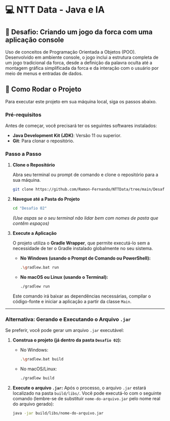 # 💻 NTT Data - Java e IA

## 📝 Desafio: Criando um jogo da forca com uma aplicação console

Uso de conceitos de Programação Orientada a Objetos (POO). Desenvolvido em ambiente console, o jogo inclui a estrutura completa de um jogo tradicional da forca, desde a definição da palavra oculta até a montagem gráfica simplificada da forca e da interação com o usuário por meio de menus e entradas de dados.

## 🚀 Como Rodar o Projeto

Para executar este projeto em sua máquina local, siga os passos abaixo.

### Pré-requisitos

Antes de começar, você precisará ter os seguintes softwares instalados:
* **Java Development Kit (JDK)**: Versão 11 ou superior.
* **Git**: Para clonar o repositório.

### Passo a Passo

1.  **Clone o Repositório**

    Abra seu terminal ou prompt de comando e clone o repositório para a sua máquina.
    ```bash
    git clone https://github.com/Ramon-Fernando/NTTData/tree/main/Desafio%2002
    ```

2.  **Navegue até a Pasta do Projeto**

    ```bash
    cd "Desafio 02" 
    ```
    *(Use aspas se o seu terminal não lidar bem com nomes de pasta que contêm espaços)*

3.  **Execute a Aplicação**

    O projeto utiliza o **Gradle Wrapper**, que permite executá-lo sem a necessidade de ter o Gradle instalado globalmente no seu sistema.

    * **No Windows (usando o Prompt de Comando ou PowerShell):**
        ```bash
        .\gradlew.bat run
        ```

    * **No macOS ou Linux (usando o Terminal):**
        ```bash
        ./gradlew run
        ```
    Este comando irá baixar as dependências necessárias, compilar o código-fonte e iniciar a aplicação a partir da classe `Main`.

---

### Alternativa: Gerando e Executando o Arquivo `.jar`

Se preferir, você pode gerar um arquivo `.jar` executável:

1.  **Construa o projeto (já dentro da pasta `Desafio 02`):**
    * No Windows:
        ```bash
        .\gradlew.bat build
        ```
    * No macOS/Linux:
        ```bash
        ./gradlew build
        ```

2.  **Execute o arquivo `.jar`:**
    Após o processo, o arquivo `.jar` estará localizado na pasta `build/libs/`. Você pode executá-lo com o seguinte comando (lembre-se de substituir `nome-do-arquivo.jar` pelo nome real do arquivo gerado):
    ```bash
    java -jar build/libs/nome-do-arquivo.jar
    ```